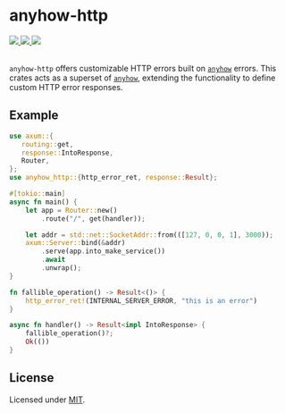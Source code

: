 # anyhow-http

<a href="https://github.com/heat1q/anyhow-http/actions/workflows/rust.yml">
<img src="https://github.com/heat1q/anyhow-http/actions/workflows/rust.yml/badge.svg" />
</a>
<a href="https://crates.io/crates/anyhow-http">
<img src="https://img.shields.io/crates/v/anyhow-http.svg" />
</a>
<a href="https://docs.rs/anyhow-http">
<img src="https://docs.rs/anyhow-http/badge.svg" />
</a>
<br/>
<br/>

`anyhow-http` offers customizable HTTP errors built on [`anyhow`](https://docs.rs/prometheus/latest/prometheus/) errors. This crates acts as a superset of [`anyhow`](https://docs.rs/prometheus/latest/prometheus/), extending the functionality to define custom HTTP error responses.

## Example 
```rust
use axum::{
   routing::get,
   response::IntoResponse,
   Router,
};
use anyhow_http::{http_error_ret, response::Result};

#[tokio::main]
async fn main() {
    let app = Router::new()
        .route("/", get(handler));

    let addr = std::net::SocketAddr::from(([127, 0, 0, 1], 3000));
    axum::Server::bind(&addr)
        .serve(app.into_make_service())
        .await
        .unwrap();
}

fn fallible_operation() -> Result<()> {
    http_error_ret!(INTERNAL_SERVER_ERROR, "this is an error")
}

async fn handler() -> Result<impl IntoResponse> {
    fallible_operation()?;
    Ok(())
}
```

## License
Licensed under [MIT](https://github.com/heat1q/anyhow-http/blob/master/LICENSE).
